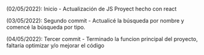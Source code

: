 (02/05/2022): Inicio - Actualización de JS Proyect hecho con react 

(03/05/2022): Segundo commit - Actualicé la búsqueda por nombre y comencé la búsqueda por tipo.

(04/05/2022): Tercer commit - Terminado la funcion principal del proyecto, faltaría optimizar y/o mejorar el código
